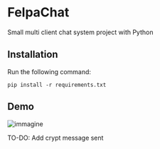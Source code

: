 # FelpaChat

Small multi client chat system project with Python

## Installation

Run the following command:

```
pip install -r requirements.txt
```

## Demo

![immagine](https://user-images.githubusercontent.com/82824055/180242732-c1ba477a-88a8-4986-bb11-f73e91b4f302.png)


TO-DO: Add crypt message sent
